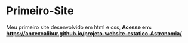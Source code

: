 # Primeiro-Site
Meu primeiro site desenvolvido em html e css,<b>
Acesse em: https://anxexcalibur.github.io/projeto-website-estatico-Astronomia/<b/>
